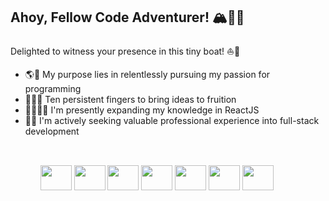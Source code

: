 <h2> Ahoy, Fellow Code Adventurer! 🏔️🧗🏻 </h2>  

Delighted to witness your presence in this tiny boat! ⛵️🌊


<ul>
  <li><span>🌎🎯 </span>   My purpose lies in relentlessly pursuing my passion for programming</li>
  <li><span>🙌🏻💡 </span> Ten persistent fingers to bring ideas to fruition</li>
  <li><span>📖🧑🏻‍💻 </span> I'm presently expanding my knowledge in ReactJS</li>
  <li><span>🔎💼 </span> I'm actively seeking valuable professional experience into full-stack development</li>
<ul>

##
<div style="display: inline_block;"> <br>
<img height="40px" width="50px" style="cursor: none;" src="https://cdn.jsdelivr.net/gh/devicons/devicon/icons/css3/css3-original-wordmark.svg" />
<img height="40px" width="50px" style="cursor: none;" src="https://cdn.jsdelivr.net/gh/devicons/devicon/icons/html5/html5-original-wordmark.svg" />
<img height="40px" width="50px" style="cursor: none;" src="https://cdn.jsdelivr.net/gh/devicons/devicon/icons/javascript/javascript-original.svg" />
<img height="40px" width="50px" style="cursor: none;" src="https://cdn.jsdelivr.net/gh/devicons/devicon/icons/java/java-original-wordmark.svg" />
<img height="40px" width="50px" style="cursor: none;" src="https://cdn.jsdelivr.net/gh/devicons/devicon/icons/php/php-original.svg" />
<img height="40px" width="50px" style="cursor: none;" src="https://cdn.jsdelivr.net/gh/devicons/devicon/icons/mysql/mysql-original-wordmark.svg" />
<img height="40px" width="50px" style="cursor: none;" src="https://cdn.jsdelivr.net/gh/devicons/devicon/icons/arduino/arduino-original-wordmark.svg" />
</div>
